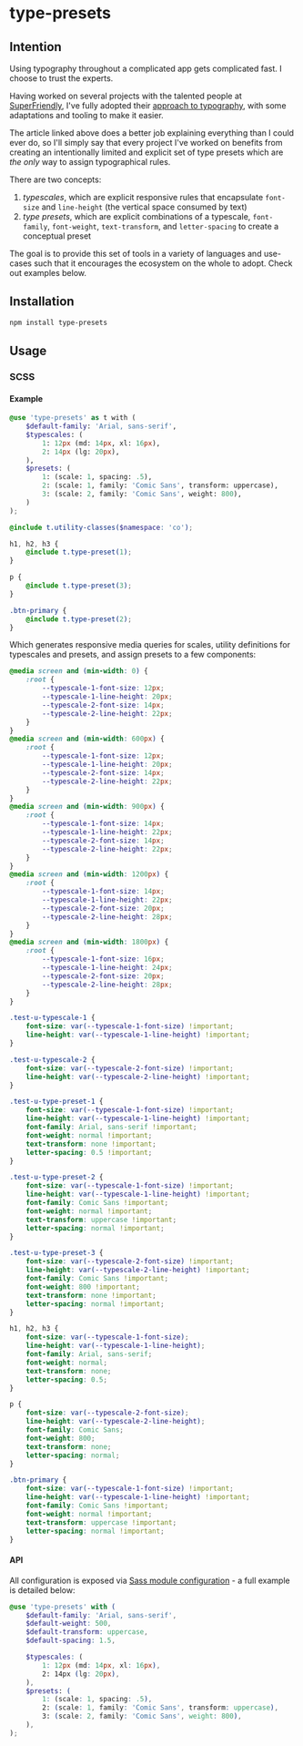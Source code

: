 type-presets
============

## Intention

Using typography throughout a complicated app gets complicated fast. I choose to trust the experts.

Having worked on several projects with the talented people at [SuperFriendly](https://superfriendlydesign.systems/about/), I've fully adopted their [approach to typography](https://superfriendlydesign.systems/articles/typography-in-design-systems/), with some adaptations and tooling to make it easier.

The article linked above does a better job explaining everything than I could ever do, so I'll simply say that every project I've worked on benefits from creating an intentionally limited and explicit set of type presets which are *the only* way to assign typographical rules.

There are two concepts:

1. *typescales*, which are explicit responsive rules that encapsulate `font-size` and `line-height` (the vertical space consumed by text)
1. *type presets*, which are explicit combinations of a typescale, `font-family`, `font-weight`, `text-transform`, and `letter-spacing` to create a conceptual preset

The goal is to provide this set of tools in a variety of languages and use-cases such that it encourages the ecosystem on the whole to adopt. Check out examples below.

## Installation

```bash
npm install type-presets
```

## Usage

### SCSS

#### Example

```scss
@use 'type-presets' as t with (
	$default-family: 'Arial, sans-serif',
	$typescales: (
		1: 12px (md: 14px, xl: 16px),
		2: 14px (lg: 20px),
	),
	$presets: (
		1: (scale: 1, spacing: .5),
		2: (scale: 1, family: 'Comic Sans', transform: uppercase),
		3: (scale: 2, family: 'Comic Sans', weight: 800),
	)
);

@include t.utility-classes($namespace: 'co');

h1, h2, h3 {
	@include t.type-preset(1);
}

p {
	@include t.type-preset(3);
}

.btn-primary {
	@include t.type-preset(2);
}
```

Which generates responsive media queries for scales, utility definitions for typescales and presets, and assign presets to a few components:

```css
@media screen and (min-width: 0) {
	:root {
		--typescale-1-font-size: 12px;
		--typescale-1-line-height: 20px;
		--typescale-2-font-size: 14px;
		--typescale-2-line-height: 22px;
	}
}
@media screen and (min-width: 600px) {
	:root {
		--typescale-1-font-size: 12px;
		--typescale-1-line-height: 20px;
		--typescale-2-font-size: 14px;
		--typescale-2-line-height: 22px;
	}
}
@media screen and (min-width: 900px) {
	:root {
		--typescale-1-font-size: 14px;
		--typescale-1-line-height: 22px;
		--typescale-2-font-size: 14px;
		--typescale-2-line-height: 22px;
	}
}
@media screen and (min-width: 1200px) {
	:root {
		--typescale-1-font-size: 14px;
		--typescale-1-line-height: 22px;
		--typescale-2-font-size: 20px;
		--typescale-2-line-height: 28px;
	}
}
@media screen and (min-width: 1800px) {
	:root {
		--typescale-1-font-size: 16px;
		--typescale-1-line-height: 24px;
		--typescale-2-font-size: 20px;
		--typescale-2-line-height: 28px;
	}
}

.test-u-typescale-1 {
	font-size: var(--typescale-1-font-size) !important;
	line-height: var(--typescale-1-line-height) !important;
}

.test-u-typescale-2 {
	font-size: var(--typescale-2-font-size) !important;
	line-height: var(--typescale-2-line-height) !important;
}

.test-u-type-preset-1 {
	font-size: var(--typescale-1-font-size) !important;
	line-height: var(--typescale-1-line-height) !important;
	font-family: Arial, sans-serif !important;
	font-weight: normal !important;
	text-transform: none !important;
	letter-spacing: 0.5 !important;
}

.test-u-type-preset-2 {
	font-size: var(--typescale-1-font-size) !important;
	line-height: var(--typescale-1-line-height) !important;
	font-family: Comic Sans !important;
	font-weight: normal !important;
	text-transform: uppercase !important;
	letter-spacing: normal !important;
}

.test-u-type-preset-3 {
	font-size: var(--typescale-2-font-size) !important;
	line-height: var(--typescale-2-line-height) !important;
	font-family: Comic Sans !important;
	font-weight: 800 !important;
	text-transform: none !important;
	letter-spacing: normal !important;
}

h1, h2, h3 {
	font-size: var(--typescale-1-font-size);
	line-height: var(--typescale-1-line-height);
	font-family: Arial, sans-serif;
	font-weight: normal;
	text-transform: none;
	letter-spacing: 0.5;
}

p {
	font-size: var(--typescale-2-font-size);
	line-height: var(--typescale-2-line-height);
	font-family: Comic Sans;
	font-weight: 800;
	text-transform: none;
	letter-spacing: normal;
}

.btn-primary {
	font-size: var(--typescale-1-font-size) !important;
	line-height: var(--typescale-1-line-height) !important;
	font-family: Comic Sans !important;
	font-weight: normal !important;
	text-transform: uppercase !important;
	letter-spacing: normal !important;
}
```

#### API

All configuration is exposed via [Sass module configuration](https://sass-lang.com/documentation/at-rules/use#configuration) - a full example is detailed below:

```scss
@use 'type-presets' with (
	$default-family: 'Arial, sans-serif',
	$default-weight: 500,
	$default-transform: uppercase,
	$default-spacing: 1.5,

	$typescales: (
		1: 12px (md: 14px, xl: 16px),
		2: 14px (lg: 20px),
	),
	$presets: (
		1: (scale: 1, spacing: .5),
		2: (scale: 1, family: 'Comic Sans', transform: uppercase),
		3: (scale: 2, family: 'Comic Sans', weight: 800),
	),
);
```